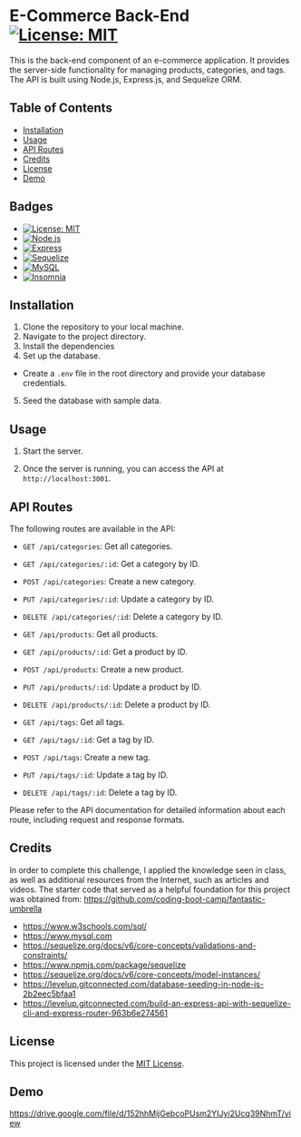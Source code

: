 # E-Commerce Back-End [![License: MIT](https://img.shields.io/badge/License-MIT-yellow.svg)](https://opensource.org/licenses/MIT)


This is the back-end component of an e-commerce application. It provides the server-side functionality for managing products, categories, and tags. The API is built using Node.js, Express.js, and Sequelize ORM.

## Table of Contents

- [Installation](#installation)
- [Usage](#usage)
- [API Routes](#api-routes)
- [Credits](#credits)
- [License](#license)
- [Demo](#demo)

## Badges

* [![License: MIT](https://img.shields.io/badge/License-MIT-yellow.svg)](https://opensource.org/licenses/MIT)
* [![Node.js](https://img.shields.io/badge/Node.js-v14.17.0-green.svg)](https://nodejs.org/)
* [![Express](https://img.shields.io/badge/Express-v4.17.1-blue.svg)](https://expressjs.com/)
* [![Sequelize](https://img.shields.io/badge/Sequelize-v6.6.5-orange.svg)](https://sequelize.org/)
* [![MySQL](https://img.shields.io/badge/MySQL-v8.0-blue.svg)](https://www.mysql.com/)
* [![Insomnia](https://img.shields.io/badge/Insomnia-v2021.5.3-purple.svg)](https://insomnia.rest/)


## Installation

1. Clone the repository to your local machine.
2. Navigate to the project directory.
3. Install the dependencies
4. Set up the database.
- Create a `.env` file in the root directory and provide your database credentials. 
5. Seed the database with sample data.

## Usage

1. Start the server.

2. Once the server is running, you can access the API at `http://localhost:3001`.

## API Routes

The following routes are available in the API:

- `GET /api/categories`: Get all categories.
- `GET /api/categories/:id`: Get a category by ID.
- `POST /api/categories`: Create a new category.
- `PUT /api/categories/:id`: Update a category by ID.
- `DELETE /api/categories/:id`: Delete a category by ID.

- `GET /api/products`: Get all products.
- `GET /api/products/:id`: Get a product by ID.
- `POST /api/products`: Create a new product.
- `PUT /api/products/:id`: Update a product by ID.
- `DELETE /api/products/:id`: Delete a product by ID.

- `GET /api/tags`: Get all tags.
- `GET /api/tags/:id`: Get a tag by ID.
- `POST /api/tags`: Create a new tag.
- `PUT /api/tags/:id`: Update a tag by ID.
- `DELETE /api/tags/:id`: Delete a tag by ID.

Please refer to the API documentation for detailed information about each route, including request and response formats.

## Credits

In order to complete this challenge, I applied the knowledge seen in class, as well as additional resources from the Internet, such as articles and videos. The starter code that served as a helpful foundation for this project was obtained from: https://github.com/coding-boot-camp/fantastic-umbrella 

- https://www.w3schools.com/sql/
- https://www.mysql.com
- https://sequelize.org/docs/v6/core-concepts/validations-and-constraints/
- https://www.npmjs.com/package/sequelize
- https://sequelize.org/docs/v6/core-concepts/model-instances/
- https://levelup.gitconnected.com/database-seeding-in-node-js-2b2eec5bfaa1
- https://levelup.gitconnected.com/build-an-express-api-with-sequelize-cli-and-express-router-963b6e274561


## License

This project is licensed under the [MIT License](LICENSE).

## Demo

https://drive.google.com/file/d/152hhMijGebcoPUsm2YIJyi2Ucq39NhmT/view






